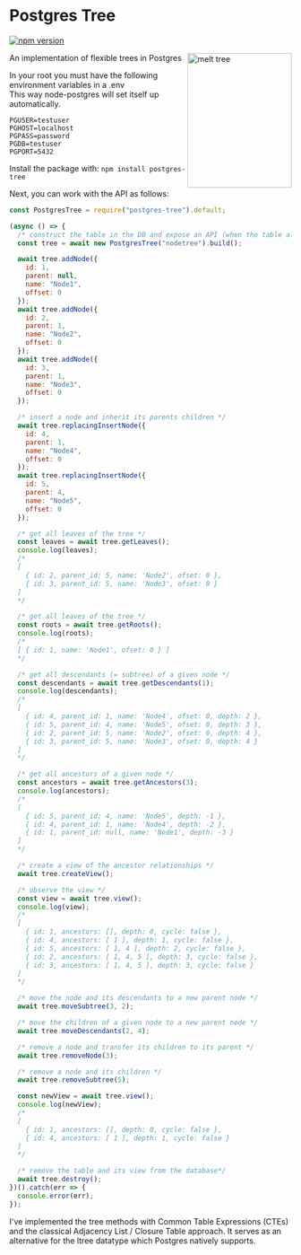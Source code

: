 # Postgres Tree

[![npm version](https://badge.fury.io/js/postgres-tree.svg)](https://badge.fury.io/js/postgres-tree)

<a data-flickr-embed="true" href="https://www.flickr.com/photos/from_drawing/6322716054/in/photolist-aCHzcL-DPU3YJ-81mjzW-NZhnUL-rDUy3G-dv8HZA-e19geU-oCn8Fa-4oSDcd-RdK8W2-tyNyqo-dtTqbL-pFzCMg-breddn-CbAH2U-dpe8LG-3bnU7-5Z2dpD-oo9ZQk-CtaKr3-5DrQYY-bG5YVB-9pFqgG-a5CzhP-o3Jgwz-pq6cGg-7Mc1xt-4Lhe5a-7pb3gy-aMvFoi-CNzjgt-9JrLPy-7M4JhB-7KjC9q-7SC5Xg-9SkhAw-4jgLhB-97FKa2-jG1hH9-b7k7tc-q41mqn-mp6FSx-4gJbZf-9e5C7N-4KsG5Z-dwptEU-5Lf3QB-9VCXW5-62nymB-oovWDm" title="melt tree"><img src="https://live.staticflickr.com/6099/6322716054_ee5c442dda_w.jpg" width="186" height="240" alt="melt tree" align='right'></a>

An implementation of flexible trees in Postgres

In your root you must have the following environment variables in a .env \
This way node-postgres will set itself up automatically.

```env
PGUSER=testuser
PGHOST=localhost
PGPASS=password
PGDB=testuser
PGPORT=5432
```

Install the package with: `npm install postgres-tree`

Next, you can work with the API as follows:

```javascript
const PostgresTree = require("postgres-tree").default;

(async () => {
  /* construct the table in the DB and expose an API (when the table already exists, skip the build) */
  const tree = await new PostgresTree("nodetree").build();

  await tree.addNode({
    id: 1,
    parent: null,
    name: "Node1",
    offset: 0
  });
  await tree.addNode({
    id: 2,
    parent: 1,
    name: "Node2",
    offset: 0
  });
  await tree.addNode({
    id: 3,
    parent: 1,
    name: "Node3",
    offset: 0
  });

  /* insert a node and inherit its parents children */
  await tree.replacingInsertNode({
    id: 4,
    parent: 1,
    name: "Node4",
    offset: 0
  });
  await tree.replacingInsertNode({
    id: 5,
    parent: 4,
    name: "Node5",
    offset: 0
  });

  /* get all leaves of the tree */
  const leaves = await tree.getLeaves();
  console.log(leaves);
  /*
  [
    { id: 2, parent_id: 5, name: 'Node2', ofset: 0 },
    { id: 3, parent_id: 5, name: 'Node3', ofset: 0 }
  ]
  */

  /* get all leaves of the tree */
  const roots = await tree.getRoots();
  console.log(roots);
  /*
  [ { id: 1, name: 'Node1', ofset: 0 } ]
  */

  /* get all descendants (= subtree) of a given node */
  const descendants = await tree.getDescendants(1);
  console.log(descendants);
  /*
  [
    { id: 4, parent_id: 1, name: 'Node4', ofset: 0, depth: 2 },
    { id: 5, parent_id: 4, name: 'Node5', ofset: 0, depth: 3 },
    { id: 2, parent_id: 5, name: 'Node2', ofset: 0, depth: 4 },
    { id: 3, parent_id: 5, name: 'Node3', ofset: 0, depth: 4 }
  ]
  */

  /* get all ancestors of a given node */
  const ancestors = await tree.getAncestors(3);
  console.log(ancestors);
  /*
  [
    { id: 5, parent_id: 4, name: 'Node5', depth: -1 },
    { id: 4, parent_id: 1, name: 'Node4', depth: -2 },
    { id: 1, parent_id: null, name: 'Node1', depth: -3 }
  ]
  */

  /* create a view of the ancestor relationships */
  await tree.createView();

  /* observe the view */
  const view = await tree.view();
  console.log(view);
  /*
  [
    { id: 1, ancestors: [], depth: 0, cycle: false },
    { id: 4, ancestors: [ 1 ], depth: 1, cycle: false },
    { id: 5, ancestors: [ 1, 4 ], depth: 2, cycle: false },
    { id: 2, ancestors: [ 1, 4, 5 ], depth: 3, cycle: false },
    { id: 3, ancestors: [ 1, 4, 5 ], depth: 3, cycle: false }
  ]
  */

  /* move the node and its descendants to a new parent node */
  await tree.moveSubtree(3, 2);

  /* move the children of a given node to a new parent node */
  await tree.moveDescendants(2, 4);

  /* remove a node and transfer its children to its parent */
  await tree.removeNode(3);

  /* remove a node and its children */
  await tree.removeSubtree(5);

  const newView = await tree.view();
  console.log(newView);
  /*
  [
    { id: 1, ancestors: [], depth: 0, cycle: false },
    { id: 4, ancestors: [ 1 ], depth: 1, cycle: false }
  ]
  */

  /* remove the table and its view from the database*/
  await tree.destroy();
})().catch(err => {
  console.error(err);
});
```

I've implemented the tree methods with Common Table Expressions (CTEs) and the classical Adjacency List / Closure Table approach. It serves as an alternative for the ltree datatype which Postgres natively supports.
